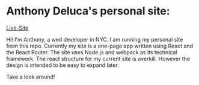 # Anthony Deluca's personal site:

[Live-Site](https://anthonydeluca718.github.io/)

Hi! I'm Anthony, a wed developer in NYC. I am running my personal site from this repo. Currently my site is a one-page app written using React and the React Router. The site uses Node.js and webpack as its technical framework. The react structure for my current site is overkill. However the design is intended to be easy to expand later.

Take a look around!
